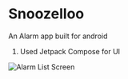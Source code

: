 # Snoozelloo
 An Alarm app built for android

1. Used Jetpack Compose for UI

![Alarm List Screen](app/src/main/screenshots/AlarmListScreen.jpg)